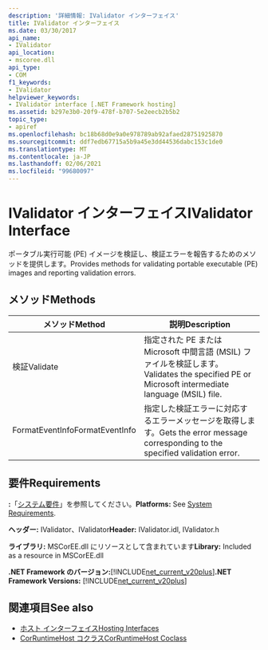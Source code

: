 ```yaml
---
description: '詳細情報: IValidator インターフェイス'
title: IValidator インターフェイス
ms.date: 03/30/2017
api_name:
- IValidator
api_location:
- mscoree.dll
api_type:
- COM
f1_keywords:
- IValidator
helpviewer_keywords:
- IValidator interface [.NET Framework hosting]
ms.assetid: b297e3b0-20f9-478f-b707-5e2eecb2b5b2
topic_type:
- apiref
ms.openlocfilehash: bc18b68d0e9a0e978789ab92afaed28751925870
ms.sourcegitcommit: ddf7edb67715a5b9a45e3dd44536dabc153c1de0
ms.translationtype: MT
ms.contentlocale: ja-JP
ms.lasthandoff: 02/06/2021
ms.locfileid: "99680097"
---
```

# <a name="ivalidator-interface"></a><span data-ttu-id="fad95-103">IValidator インターフェイス</span><span class="sxs-lookup"><span data-stu-id="fad95-103">IValidator Interface</span></span>

<span data-ttu-id="fad95-104">ポータブル実行可能 (PE) イメージを検証し、検証エラーを報告するためのメソッドを提供します。</span><span class="sxs-lookup"><span data-stu-id="fad95-104">Provides methods for validating portable executable (PE) images and reporting validation errors.</span></span>  
  
## <a name="methods"></a><span data-ttu-id="fad95-105">メソッド</span><span class="sxs-lookup"><span data-stu-id="fad95-105">Methods</span></span>  
  
|<span data-ttu-id="fad95-106">メソッド</span><span class="sxs-lookup"><span data-stu-id="fad95-106">Method</span></span>|<span data-ttu-id="fad95-107">説明</span><span class="sxs-lookup"><span data-stu-id="fad95-107">Description</span></span>|  
|------------|-----------------|  
|<span data-ttu-id="fad95-108">検証</span><span class="sxs-lookup"><span data-stu-id="fad95-108">Validate</span></span>|<span data-ttu-id="fad95-109">指定された PE または Microsoft 中間言語 (MSIL) ファイルを検証します。</span><span class="sxs-lookup"><span data-stu-id="fad95-109">Validates the specified PE or Microsoft intermediate language (MSIL) file.</span></span>|  
|<span data-ttu-id="fad95-110">FormatEventInfo</span><span class="sxs-lookup"><span data-stu-id="fad95-110">FormatEventInfo</span></span>|<span data-ttu-id="fad95-111">指定した検証エラーに対応するエラーメッセージを取得します。</span><span class="sxs-lookup"><span data-stu-id="fad95-111">Gets the error message corresponding to the specified validation error.</span></span>|  
  
## <a name="requirements"></a><span data-ttu-id="fad95-112">要件</span><span class="sxs-lookup"><span data-stu-id="fad95-112">Requirements</span></span>  

 <span data-ttu-id="fad95-113">**:**「[システム要件](../../get-started/system-requirements.md)」を参照してください。</span><span class="sxs-lookup"><span data-stu-id="fad95-113">**Platforms:** See [System Requirements](../../get-started/system-requirements.md).</span></span>  
  
 <span data-ttu-id="fad95-114">**ヘッダー:** IValidator、IValidator</span><span class="sxs-lookup"><span data-stu-id="fad95-114">**Header:** IValidator.idl, IValidator.h</span></span>  
  
 <span data-ttu-id="fad95-115">**ライブラリ:** MSCorEE.dll にリソースとして含まれています</span><span class="sxs-lookup"><span data-stu-id="fad95-115">**Library:** Included as a resource in MSCorEE.dll</span></span>  
  
 <span data-ttu-id="fad95-116">**.NET Framework のバージョン:**[!INCLUDE[net_current_v20plus](../../../../includes/net-current-v20plus-md.md)]</span><span class="sxs-lookup"><span data-stu-id="fad95-116">**.NET Framework Versions:** [!INCLUDE[net_current_v20plus](../../../../includes/net-current-v20plus-md.md)]</span></span>  
  
## <a name="see-also"></a><span data-ttu-id="fad95-117">関連項目</span><span class="sxs-lookup"><span data-stu-id="fad95-117">See also</span></span>

- [<span data-ttu-id="fad95-118">ホスト インターフェイス</span><span class="sxs-lookup"><span data-stu-id="fad95-118">Hosting Interfaces</span></span>](hosting-interfaces.md)
- [<span data-ttu-id="fad95-119">CorRuntimeHost コクラス</span><span class="sxs-lookup"><span data-stu-id="fad95-119">CorRuntimeHost Coclass</span></span>](corruntimehost-coclass.md)
